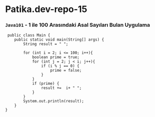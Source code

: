 # Patika.dev-repo-15
### `Java101` - 1 ile 100 Arasındaki Asal Sayıları Bulan Uygulama

```
 public class Main {
    public static void main(String[] args) {
        String result = " ";

        for (int i = 2; i <= 100; i++){
            boolean prime = true;
            for (int j = 2; j < i; j++){
                if (i % j == 0) {
                    prime = false;
                }
            }
            if (prime) {
                result +=  i+ " ";
            }
        }
        System.out.println(result);
    }
}
```
